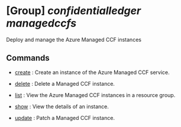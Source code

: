 # [Group] _confidentialledger managedccfs_

Deploy and manage the Azure Managed CCF instances

## Commands

- [create](/Commands/confidentialledger/managedccfs/_create.md)
: Create an instance of the Azure Managed CCF service.

- [delete](/Commands/confidentialledger/managedccfs/_delete.md)
: Delete a Managed CCF instance.

- [list](/Commands/confidentialledger/managedccfs/_list.md)
: View the Azure Managed CCF instances in a resource group.

- [show](/Commands/confidentialledger/managedccfs/_show.md)
: View the details of an instance.

- [update](/Commands/confidentialledger/managedccfs/_update.md)
: Patch a Managed CCF instance.
